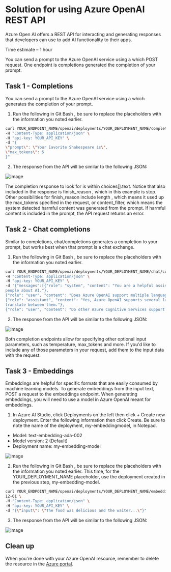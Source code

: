 <h1>Solution for using Azure OpenAI REST API</h1>

Azure Open AI offers a REST API for interacting and generating responses that developers can use to add AI functionality to their apps.

Time estimate – 1 hour

You can send a prompt to the Azure OpenAI service using a which POST request. One endpoint is completions generated the completion of your prompt.

## Task 1 - Completions

You can send a prompt to the Azure OpenAI service using a which generates the completion of your prompt.

1.	Run the following in Git Bash , be sure to replace the placeholders with the information you noted earlier.

 ```bash
curl YOUR_ENDPOINT_NAME/openai/deployments/YOUR_DEPLOYMENT_NAME/completions?api- version=2022-12-01\
-H "Content-Type: application/json" \
-H "api-key: YOUR_API_KEY" \
-d "{
\"prompt\": \"Your īavorite Shakespeare is\",
\"max_tokens\": 5
}"
```

2.	The response from the API will be similar to the following JSON:

   ![image](https://github.com/CodeSizzler/JSNOpenAI/assets/100184267/42110244-69a3-4905-be79-cd7444cd92ff)

The completion response to look for is within choices[].text. Notice that also included in the response is
finish_reason , which in this example is stop. Other possibilities for finish_reason include length , which means
it used up the max_tokens specified in the request, or content_filter, which means the system detected
harmful content was generated from the prompt. If harmful content is included in the prompt, the API request
returns an error.

## Task 2 - Chat completions

Similar to completions, chat/completions generates a completion to your prompt, but works best when that
prompt is a chat exchange.

1. Run the following in Git Bash , be sure to replace the placeholders with the information you noted
earlier.

```Bash
curl YOUR_ENDPOINT_NAME/openai/deployments/YOUR_DEPLOYMENT_NAME/chat/completions?apiversion=2023-03-15-preview \
-H "Content-Type: application/json" \
-H "api-key: YOUR_API_KEY" \
-d '{"messages":[{"role": "system", "content": "You are a helpful assistant, teaching
people about AI."},
{"role": "user", "content": "Does Azure OpenAI support multiple languages?"},
{"role": "assistant", "content": "Yes, Azure OpenAI supports several languages, and can
translate between them."},
{"role": "user", "content": "Do other Azure Cognitive Services support translation too?"}]}'
```

2. The response from the API will be similar to the following JSON:

![image](https://github.com/CodeSizzler/JSNOpenAI/assets/100184267/aab0f111-04e5-4380-98cf-ae3e38e96bb0)


Both completion endpoints allow for specifying other optional input parameters, such as temperature,
max_tokens and more. If you'd like to include any of those parameters in your request, add them to the input
data with the request.

## Task 3 - Embeddings

Embeddings are helpful for specific formats that are easily consumed by machine learning models. To generate
embeddings from the input text, POST a request to the embeddings endpoint. When generating embeddings,
you will need to use a model in Azure OpenAI meant for embeddings.

1. In Azure AI Studio, click Deployments on the left then click + Create new deployment. Enter the
following information then click Create. Be sure to note the name of the deployment, my-embeddingmodel, in Notepad.

- Model: text-embedding-ada-002
- Model version: 2 (Default)
- Deployment name: my-embedding-model

![image](https://github.com/CodeSizzler/JSNOpenAI/assets/100184267/78522a23-3d4d-44bc-be16-6a7762a47a19)


2. Run the following in Git Bash , be sure to replace the placeholders with the information you noted
earlier. This time, for the YOUR_DEPLOYMENT_NAME placeholder, use the deployment created in the
previous step, my-embedding-model.

```Bash 
curl YOUR_ENDPOINT_NAME/openai/deployments/YOUR_DEPLOYMENT_NAME/embeddings?api-version=2022-
12-01 \
-H "Content-Type: application/json" \
-H "api-key: YOUR_API_KEY" \
-d "{\"input\": \"The food was delicious and the waiter...\"}"
```

3. The response from the API will be similar to the following JSON:

![image](https://github.com/CodeSizzler/JSNOpenAI/assets/100184267/d8938c2e-6658-4031-b4bc-88a0e8e6be13)


## Clean up

When you're done with your Azure OpenAI resource, remember to delete the resource in the [Azure portal](https://portal.azure.com/?azure-portal=true).





